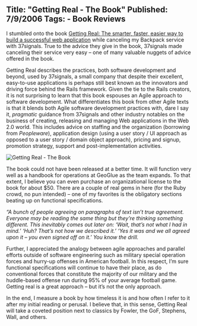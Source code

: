 Title: "Getting Real - The Book"
Published: 7/9/2006
Tags:
    - Book Reviews
---
I stumbled onto the book [Getting Real: The smarter, faster, easier way to build a successful web application](https://basecamp.com/books/getting-real) while canceling my Backpack service with 37signals. True to the advice they give in the book, 37signals made canceling their service very easy – one of many valuable nuggets of advice offered in the book.

Getting Real describes the practices, both software development and beyond, used by 37signals, a small company that despite their excellent, easy-to-use applications is perhaps still best known as the innovators and driving force behind the Rails framework. Given the tie to the Rails creators, it is not surprising to learn that this book espouses an Agile approach to software development. What differentiates this book from other Agile texts is that it blends both Agile software development practices with, dare I say it, <i>pragmatic</i> guidance from 37signals and other industry notables on the business of creating, releasing and managing Web applications in the Web 2.0 world. This includes advice on staffing and the organization (borrowing from <i>Peopleware</i>), application design (using a user story / UI approach as opposed to a user story / domain object approach), pricing and signup, promotion strategy, support and post-implementation activities.

![Getting Real - The Book](http://s3.beckshome.com/20060709-Getting-Real-The-Book.png)

The book could not have been released at a better time. It will function very well as a handbook for operations at GeoGlue as the team expands. To that extent, I believe you can even purchase an organizational license to the book for about $50. There are a couple of real gems in here (for the Ruby crowd, no pun intended) – one of my favorites is the obligatory sections beating up on functional specifications.

<i>“A bunch of people agreeing on paragraphs of text isn’t true agreement. Everyone may be reading the same thing but they’re thinking something different. This inevitably comes out later on: ‘Wait, that’s not what I had in mind.’ ‘Huh? That’s not how we described it.’ ‘Yes it was and we all agreed upon it – you even signed off on it.’ You know the drill.</i>

Further, I appreciated the analogy between agile approaches and parallel efforts outside of software engineering such as military special operation forces and hurry-up offenses in American football. In this respect, I’m sure functional specifications will continue to have their place, as do conventional forces that constitute the majority of our military and the huddle-based offense run during 95% of your average football game. Getting real is a great approach – but it’s not the only approach.

In the end, I measure a book by how timeless it is and how often I refer to it after my initial reading or perusal. I believe that, in this sense, Getting Real will take a coveted position next to classics by Fowler, the GoF, Stephens, Wall, and others.